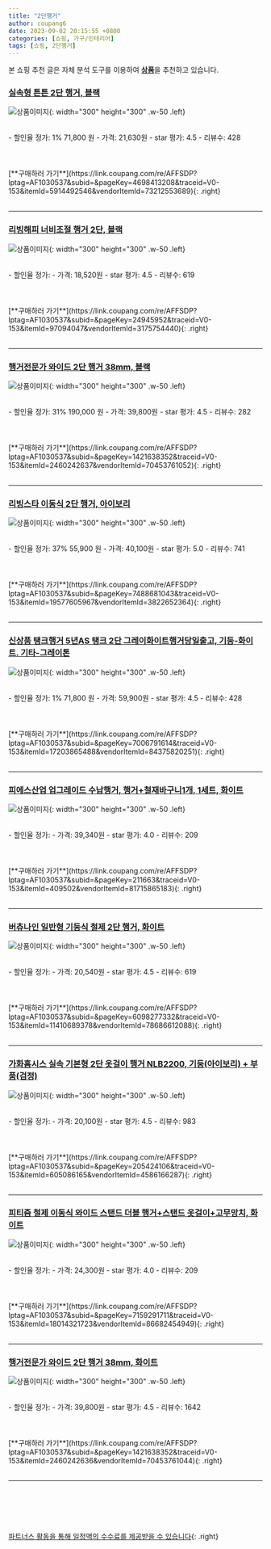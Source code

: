 ```yaml
---
title: "2단행거"
author: coupang6
date: 2023-09-02 20:15:55 +0800
categories: [쇼핑, 가구/인테리어]
tags: [쇼핑, 2단행거]
---
```


본 쇼핑 추천 글은 자체 분석 도구를 이용하여 [**상품**](https://link.coupang.com/a/bao1ui)을 추천하고 있습니다.

### [실속형 튼튼 2단 행거, 블랙](https://link.coupang.com/re/AFFSDP?lptag=AF1030537&subid=&pageKey=4698413208&traceid=V0-153&itemId=5914492546&vendorItemId=73212553689)

![상품이미지](https://thumbnail6.coupangcdn.com/thumbnails/remote/230x230ex/image/rs_quotation_api/38h3u4sb/790e437bb0c44cc8baa2e939e478eb1f.jpg){: width="300" height="300" .w-50 .left}


<br>
- 할인율 정가: 1%  71,800   원
- 가격: 21,630원
- star 평가: 4.5
- 리뷰수: 428
<br>
<br>
<br>
<br>
[**구매하러 가기**](https://link.coupang.com/re/AFFSDP?lptag=AF1030537&subid=&pageKey=4698413208&traceid=V0-153&itemId=5914492546&vendorItemId=73212553689){: .right}
<br>
<br>

---

### [리빙해피 너비조절 행거 2단, 블랙](https://link.coupang.com/re/AFFSDP?lptag=AF1030537&subid=&pageKey=24945952&traceid=V0-153&itemId=97094047&vendorItemId=3175754440)

![상품이미지](https://thumbnail6.coupangcdn.com/thumbnails/remote/230x230ex/image/retail/images/2017/06/23/12/6/241d51f2-d058-4082-872c-06011f7a6172.jpg){: width="300" height="300" .w-50 .left}


<br>
- 할인율 정가: 
- 가격: 18,520원
- star 평가: 4.5
- 리뷰수: 619
<br>
<br>
<br>
<br>
[**구매하러 가기**](https://link.coupang.com/re/AFFSDP?lptag=AF1030537&subid=&pageKey=24945952&traceid=V0-153&itemId=97094047&vendorItemId=3175754440){: .right}
<br>
<br>

---

### [행거전문가 와이드 2단 행거 38mm, 블랙](https://link.coupang.com/re/AFFSDP?lptag=AF1030537&subid=&pageKey=1421638352&traceid=V0-153&itemId=2460242637&vendorItemId=70453761052)

![상품이미지](https://thumbnail8.coupangcdn.com/thumbnails/remote/230x230ex/image/retail/images/814053951317566-5df40c5f-33f7-4d63-bfc7-4edea9c0d62e.png){: width="300" height="300" .w-50 .left}


<br>
- 할인율 정가: 31%  190,000   원
- 가격: 39,800원
- star 평가: 4.5
- 리뷰수: 282
<br>
<br>
<br>
<br>
[**구매하러 가기**](https://link.coupang.com/re/AFFSDP?lptag=AF1030537&subid=&pageKey=1421638352&traceid=V0-153&itemId=2460242637&vendorItemId=70453761052){: .right}
<br>
<br>

---

### [리빙스타 이동식 2단 행거, 아이보리](https://link.coupang.com/re/AFFSDP?lptag=AF1030537&subid=&pageKey=7488681043&traceid=V0-153&itemId=19577605967&vendorItemId=3822652364)

![상품이미지](https://thumbnail6.coupangcdn.com/thumbnails/remote/230x230ex/image/retail/images/2018/07/19/17/6/37047cbc-374e-482c-b458-43053bdb3ce5.jpg){: width="300" height="300" .w-50 .left}


<br>
- 할인율 정가: 37%  55,900   원
- 가격: 40,100원
- star 평가: 5.0
- 리뷰수: 741
<br>
<br>
<br>
<br>
[**구매하러 가기**](https://link.coupang.com/re/AFFSDP?lptag=AF1030537&subid=&pageKey=7488681043&traceid=V0-153&itemId=19577605967&vendorItemId=3822652364){: .right}
<br>
<br>

---

### [신상품 탱크행거 5년AS 탱크 2단 그레이화이트행거당일출고, 기둥-화이트. 기타-그레이톤](https://link.coupang.com/re/AFFSDP?lptag=AF1030537&subid=&pageKey=7006791614&traceid=V0-153&itemId=17203865488&vendorItemId=84375820251)

![상품이미지](https://thumbnail10.coupangcdn.com/thumbnails/remote/230x230ex/image/vendor_inventory/a09a/0af36c5422e072ab5816370486e8533dbfc8fa9af512667e8022634d1e37.jpg){: width="300" height="300" .w-50 .left}


<br>
- 할인율 정가: 1%  71,800   원
- 가격: 59,900원
- star 평가: 4.5
- 리뷰수: 428
<br>
<br>
<br>
<br>
[**구매하러 가기**](https://link.coupang.com/re/AFFSDP?lptag=AF1030537&subid=&pageKey=7006791614&traceid=V0-153&itemId=17203865488&vendorItemId=84375820251){: .right}
<br>
<br>

---

### [피에스산업 업그레이드 수납행거, 행거+철재바구니1개, 1세트, 화이트](https://link.coupang.com/re/AFFSDP?lptag=AF1030537&subid=&pageKey=211663&traceid=V0-153&itemId=409502&vendorItemId=81715865183)

![상품이미지](https://thumbnail7.coupangcdn.com/thumbnails/remote/230x230ex/image/vendor_inventory/9200/dbce615d0923fe044e5bcb022509e674a31f5c086bd27e7662e1255c517e.jpg){: width="300" height="300" .w-50 .left}


<br>
- 할인율 정가: 
- 가격: 39,340원
- star 평가: 4.0
- 리뷰수: 209
<br>
<br>
<br>
<br>
[**구매하러 가기**](https://link.coupang.com/re/AFFSDP?lptag=AF1030537&subid=&pageKey=211663&traceid=V0-153&itemId=409502&vendorItemId=81715865183){: .right}
<br>
<br>

---

### [버츄나인 일반형 기둥식 철제 2단 행거, 화이트](https://link.coupang.com/re/AFFSDP?lptag=AF1030537&subid=&pageKey=6098277332&traceid=V0-153&itemId=11410689378&vendorItemId=78686612088)

![상품이미지](https://thumbnail8.coupangcdn.com/thumbnails/remote/230x230ex/image/rs_quotation_api/jah3ttjq/8594f0175221481486c83e83e2d0e13b.jpg){: width="300" height="300" .w-50 .left}


<br>
- 할인율 정가: 
- 가격: 20,540원
- star 평가: 4.5
- 리뷰수: 619
<br>
<br>
<br>
<br>
[**구매하러 가기**](https://link.coupang.com/re/AFFSDP?lptag=AF1030537&subid=&pageKey=6098277332&traceid=V0-153&itemId=11410689378&vendorItemId=78686612088){: .right}
<br>
<br>

---

### [가화홈시스 실속 기본형 2단 옷걸이 행거 NLB2200, 기둥(아이보리) + 부품(검정)](https://link.coupang.com/re/AFFSDP?lptag=AF1030537&subid=&pageKey=205424106&traceid=V0-153&itemId=605086165&vendorItemId=4586166287)

![상품이미지](https://thumbnail9.coupangcdn.com/thumbnails/remote/230x230ex/image/retail/images/1245130421631895-0ac7707a-aace-42fb-974c-054514d19d9e.jpg){: width="300" height="300" .w-50 .left}


<br>
- 할인율 정가: 
- 가격: 20,100원
- star 평가: 4.5
- 리뷰수: 983
<br>
<br>
<br>
<br>
[**구매하러 가기**](https://link.coupang.com/re/AFFSDP?lptag=AF1030537&subid=&pageKey=205424106&traceid=V0-153&itemId=605086165&vendorItemId=4586166287){: .right}
<br>
<br>

---

### [피티즘 철제 이동식 와이드 스탠드 더블 행거+스탠드 옷걸이+고무망치, 화이트](https://link.coupang.com/re/AFFSDP?lptag=AF1030537&subid=&pageKey=7159291711&traceid=V0-153&itemId=18014321723&vendorItemId=86682454949)

![상품이미지](https://thumbnail7.coupangcdn.com/thumbnails/remote/230x230ex/image/vendor_inventory/2af8/078caffbd34482ddfae3d755c85fb377b48740e68fec4ca6bfd03100cd08.png){: width="300" height="300" .w-50 .left}


<br>
- 할인율 정가: 
- 가격: 24,300원
- star 평가: 4.0
- 리뷰수: 209
<br>
<br>
<br>
<br>
[**구매하러 가기**](https://link.coupang.com/re/AFFSDP?lptag=AF1030537&subid=&pageKey=7159291711&traceid=V0-153&itemId=18014321723&vendorItemId=86682454949){: .right}
<br>
<br>

---

### [행거전문가 와이드 2단 행거 38mm, 화이트](https://link.coupang.com/re/AFFSDP?lptag=AF1030537&subid=&pageKey=1421638352&traceid=V0-153&itemId=2460242636&vendorItemId=70453761044)

![상품이미지](https://thumbnail10.coupangcdn.com/thumbnails/remote/230x230ex/image/retail/images/567017701731111-d15ac0a5-3a75-45b6-8bd6-fa78094c75e7.png){: width="300" height="300" .w-50 .left}


<br>
- 할인율 정가: 
- 가격: 39,800원
- star 평가: 4.5
- 리뷰수: 1642
<br>
<br>
<br>
<br>
[**구매하러 가기**](https://link.coupang.com/re/AFFSDP?lptag=AF1030537&subid=&pageKey=1421638352&traceid=V0-153&itemId=2460242636&vendorItemId=70453761044){: .right}
<br>
<br>

---
<br><br><br><br><br> [파트너스 활동을 통해 일정액의 수수료를 제공받을 수 있습니다](https://link.coupang.com/a/bao1ui){: .right}